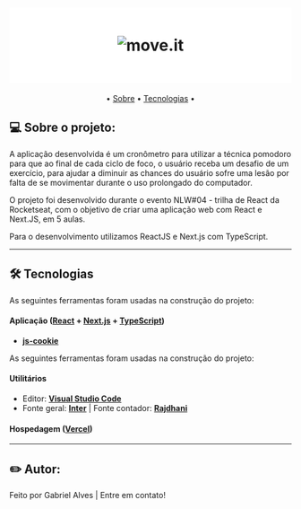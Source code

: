 <h1 align="center" style="padding: 50px; background: #fff;">
    <img alt="move.it" title="#move.it" src="https://moveit-rho-three.vercel.app/logo-full.svg" />
</h1>


<p align="center">
• <a href="#--sobre-o-projeto">Sobre</a> •
  <a href="#--Tecnologias">Tecnologias</a> •
    
</p>



## [](https://github.com/gabriel0alves/Moveit-Next#--sobre-o-projeto) 💻 Sobre o projeto:

A aplicação desenvolvida é um cronômetro para utilizar a técnica pomodoro para que ao final de cada ciclo de foco, o usuário receba um desafio de um exercício, para ajudar a diminuir as chances do usuário sofre uma lesão por falta de se movimentar durante o uso prolongado do computador.

O projeto foi desenvolvido durante o evento NLW#04 - trilha de React da Rocketseat, com o objetivo de criar uma aplicação web com React e Next.JS, em 5 aulas.

Para o desenvolvimento utilizamos ReactJS e Next.js com TypeScript.

--- 

## [](https://github.com/gabriel0alves/Moveit-Next#--Tecnologias)  🛠 Tecnologias

As seguintes ferramentas foram usadas na construção do projeto:

#### **Aplicação** (**[React](https://reactjs.org/)** + **[Next.js](https://nextjs.org/)** + **[TypeScript](https://www.typescriptlang.org/)**)

- **[js-cookie](https://github.com/js-cookie/js-cookie#readme)**

As seguintes ferramentas foram usadas na construção do projeto:

#### **Utilitários**

- Editor: **[Visual Studio Code](https://code.visualstudio.com/)**
- Fonte geral: **[Inter](https://fonts.google.com/specimen/Inter)**  |  Fonte contador: **[Rajdhani](https://fonts.google.com/specimen/Rajdhani)**

#### **Hospedagem** (**[Vercel](https://vercel.com/)**) 

---

##  ✏️ Autor:

Feito por Gabriel Alves | Entre em contato!
